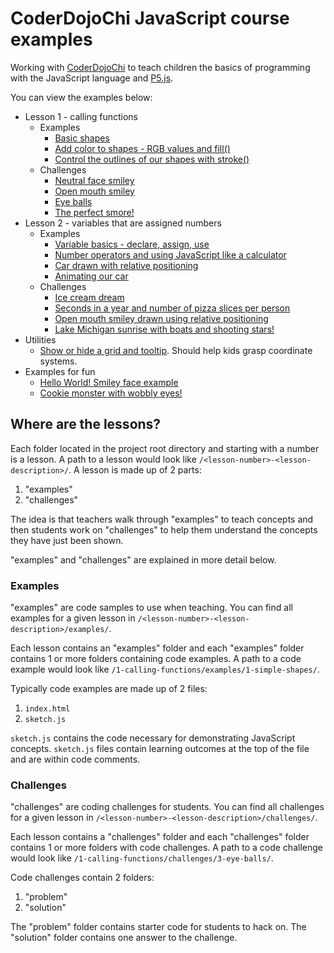 # CoderDojoChi JavaScript course examples

Working with [CoderDojoChi](http://coderdojochi.org/) to teach children the basics of programming with the JavaScript language and [P5.js](http://p5js.org/).

You can view the examples below:

* Lesson 1 - calling functions
    - Examples
        + [Basic shapes](http://benjiallen.github.io/coderdojochi-js/1-calling-functions/examples/1-simple-shapes/index.html)
        + [Add color to shapes - RGB values and fill()](http://benjiallen.github.io/coderdojochi-js/1-calling-functions/examples/2-fill-color/index.html)
        + [Control the outlines of our shapes with stroke()](http://benjiallen.github.io/coderdojochi-js/1-calling-functions/examples/3-stroke/index.html)
    - Challenges
        + [Neutral face smiley](http://benjiallen.github.io/coderdojochi-js/1-calling-functions/challenges/1-neutral-smiley/solution/index.html)
        + [Open mouth smiley](http://benjiallen.github.io/coderdojochi-js/1-calling-functions/challenges/2-open-mouth-smiley/solution/index.html)
        + [Eye balls](http://benjiallen.github.io/coderdojochi-js/1-calling-functions/challenges/3-eye-balls/solution/index.html)
        + [The perfect smore!](http://benjiallen.github.io/coderdojochi-js/1-calling-functions/challenges/4-smores/solution/index.html)
* Lesson 2 - variables that are assigned numbers
    - Examples
        + [Variable basics - declare, assign, use](http://benjiallen.github.io/coderdojochi-js/2-variables-numbers/examples/1-repeating-values/index.html)
        + [Number operators and using JavaScript like a calculator](/2-variables-numbers/examples/2-number-operators/operators-in-the-console.js)
        + [Car drawn with relative positioning](http://benjiallen.github.io/coderdojochi-js/2-variables-numbers/examples/3-relative-positioning/index.html)
        + [Animating our car](http://benjiallen.github.io/coderdojochi-js/2-variables-numbers/examples/4-animation/index.html)
    - Challenges
        + [Ice cream dream](http://benjiallen.github.io/coderdojochi-js/2-variables-numbers/challenges/1-ice-cream/solution/index.html)
        + [Seconds in a year and number of pizza slices per person](/2-variables-numbers/challenges/2-console-practice-seconds-pizza/solution/seconds-pizza.js)
        + [Open mouth smiley drawn using relative positioning](http://benjiallen.github.io/coderdojochi-js/2-variables-numbers/challenges/3-relative-smiley/solution/index.html)
        + [Lake Michigan sunrise with boats and shooting stars!](http://benjiallen.github.io/coderdojochi-js/2-variables-numbers/challenges/4-sunrise/solution/index.html)
* Utilities
    - [Show or hide a grid and tooltip](http://benjiallen.github.io/coderdojochi-js/utilities/grid-toggle/index.html). Should help kids grasp coordinate systems.
* Examples for fun
    - [Hello World! Smiley face example](http://benjiallen.github.io/coderdojochi-js/just-for-fun/hello-world/index.html)
    - [Cookie monster with wobbly eyes!](http://benjiallen.github.io/coderdojochi-js/just-for-fun/eyeballs/index.html)

## Where are the lessons?

Each folder located in the project root directory and starting with a number is a lesson. A path to a lesson would look like `/<lesson-number>-<lesson-description>/`. A lesson is made up of 2 parts:

1. "examples"
2. "challenges"

The idea is that teachers walk through "examples" to teach concepts and then students work on "challenges" to help them understand the concepts they have just been shown.

"examples" and "challenges" are explained in more detail below.

### Examples

"examples" are code samples to use when teaching. You can find all examples for a given lesson in `/<lesson-number>-<lesson-description>/examples/`.

Each lesson contains an "examples" folder and each "examples" folder contains 1 or more folders containing code examples. A path to a code example would look like `/1-calling-functions/examples/1-simple-shapes/`.

Typically code examples are made up of 2 files:

1. `index.html`
2. `sketch.js`

`sketch.js` contains the code necessary for demonstrating JavaScript concepts. `sketch.js` files contain learning outcomes at the top of the file and are within code comments.

### Challenges

"challenges" are coding challenges for students. You can find all challenges for a given lesson in `/<lesson-number>-<lesson-description>/challenges/`.

Each lesson contains a "challenges" folder and each "challenges" folder contains 1 or more folders with code challenges. A path to a code challenge would look like `/1-calling-functions/challenges/3-eye-balls/`.

Code challenges contain 2 folders:

1. "problem"
2. "solution"

The "problem" folder contains starter code for students to hack on. The "solution" folder contains one answer to the challenge.
